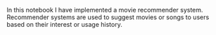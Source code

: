 In this notebook I have implemented a movie recommender system.
Recommender systems are used to suggest movies or songs to users based on their interest or usage history.
